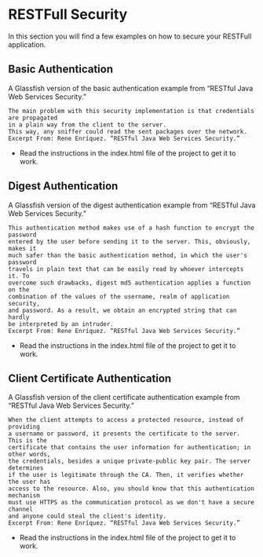 # RESTFull Security

In this section you will find a few examples on how to secure your RESTFull application.


## Basic Authentication

A Glassfish version of the basic authentication example from
“RESTful Java Web Services Security.”

    The main problem with this security implementation is that credentials are propagated
    in a plain way from the client to the server.
    This way, any sniffer could read the sent packages over the network.
    Excerpt From: Rene Enríquez. “RESTful Java Web Services Security.”

* Read the instructions in the index.html file of the project to get it to work.


## Digest Authentication

A Glassfish version of the digest authentication example from
“RESTful Java Web Services Security.”

    This authentication method makes use of a hash function to encrypt the password
    entered by the user before sending it to the server. This, obviously, makes it
    much safer than the basic authentication method, in which the user's password
    travels in plain text that can be easily read by whoever intercepts it. To
    overcome such drawbacks, digest md5 authentication applies a function on the
    combination of the values of the username, realm of application security,
    and password. As a result, we obtain an encrypted string that can hardly
    be interpreted by an intruder.
    Excerpt From: Rene Enríquez. “RESTful Java Web Services Security.”

* Read the instructions in the index.html file of the project to get it to work.


## Client Certificate Authentication

A Glassfish version of the client certificate authentication example from
“RESTful Java Web Services Security.”

    When the client attempts to access a protected resource, instead of providing
    a username or password, it presents the certificate to the server. This is the
    certificate that contains the user information for authentication; in other words,
    the credentials, besides a unique private-public key pair. The server determines
    if the user is legitimate through the CA. Then, it verifies whether the user has
    access to the resource. Also, you should know that this authentication mechanism
    must use HTTPS as the communication protocol as we don't have a secure channel
    and anyone could steal the client's identity.
    Excerpt From: Rene Enríquez. “RESTful Java Web Services Security.”

* Read the instructions in the index.html file of the project to get it to work.
